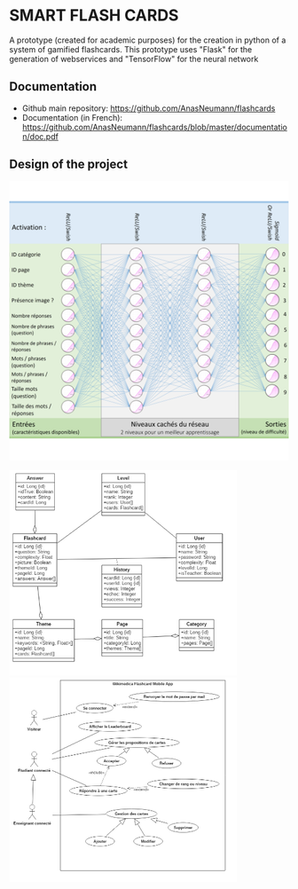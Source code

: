 # SMART FLASH CARDS 
A prototype (created for academic purposes) for the creation in python of a system of gamified flashcards. This prototype uses "Flask" for the generation of webservices and "TensorFlow" for the neural network

## Documentation
* Github main repository: https://github.com/AnasNeumann/flashcards
* Documentation (in French): https://github.com/AnasNeumann/flashcards/blob/master/documentation/doc.pdf

## Design of the project
<img src="/documentation/ANN.PNG">
<p float="left">
    <img src="/documentation/class2.png" width="410">
    <img src="/documentation/usecase2.png" width="410">
</p>
